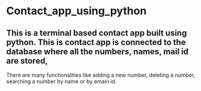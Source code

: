 # Contact_app_using_python

## This is a **terminal based contact app** built using python. This is contact app is connected to the database where all the numbers, names, mail id are stored,
There are many functionalities like adding a new number, deleting a number, searching a number by name or by emain id.
